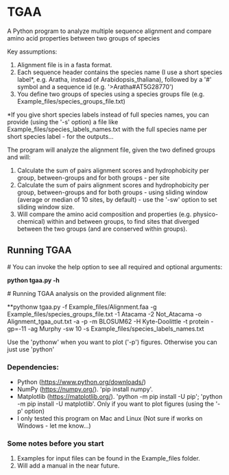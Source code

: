 # TGAA
A Python program to analyze multiple sequence alignment and compare amino acid properties between two groups of species

Key assumptions:
1. Alignment file is in a fasta format.
2. Each sequence header contains the species name (I use a short species label*, e.g. Aratha, instead of Arabidopsis_thaliana), followed by a '#' symbol and a sequence id (e.g. '>Aratha#AT5G28770')
3. You define two groups of species using a species groups file (e.g. Example_files/species_groups_file.txt)

*If you give short species labels instead of full species names, you can provide (using the '-s' option) a file like Example_files/species_labels_names.txt with the full species name per short species label - for the outputs... 

The program will analyze the alignment file, given the two defined groups and will:
1. Calculate the sum of pairs alignment scores and hydrophobicity per group, between-groups and for both groups - per site
2. Calculate the sum of pairs alignment scores and hydrophobicity per group, between-groups and for both groups - using sliding window (average or median of 10 sites, by default) - use the '-sw' option to set sliding window size.
3. Will compare the amino acid composition and properties (e.g. physico-chemical) within and between groups, to find sites that diverged between the two groups (and are conserved within groups).


## Running TGAA
\# You can invoke the help option to see all required and optional arguments:

**python tgaa.py -h**

\# Running TGAA analysis on the provided alignment file:

**pythonw tgaa.py -f Example_files/Alignment.faa -g Example_files/species_groups_file.txt -1 Atacama -2 Not_Atacama -o Alignment_tgaa_out.txt -a -p -m BLOSUM62 -H Kyte-Doolittle -t protein -gp=-11 -ag Murphy -sw 10 -s Example_files/species_labels_names.txt

Use the 'pythonw' when you want to plot ('-p') figures. Otherwise you can just use 'python'

### Dependencies:
- Python (https://www.python.org/downloads/)
- NumPy (https://numpy.org/). 'pip install numpy'.
- Matplotlib (https://matplotlib.org/). 'python -m pip install -U pip'; 'python -m pip install -U matplotlib'. Only if you want to plot figures (using the '-p' option)
- I only tested this program on Mac and Linux (Not sure if works on Windows - let me know...)

### Some notes before you start
1. Examples for input files can be found in the Example_files folder.
2. Will add a manual in the near future.
